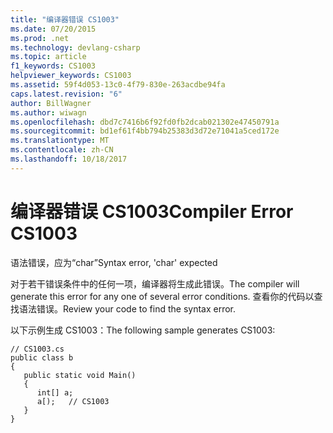 ```yaml
---
title: "编译器错误 CS1003"
ms.date: 07/20/2015
ms.prod: .net
ms.technology: devlang-csharp
ms.topic: article
f1_keywords: CS1003
helpviewer_keywords: CS1003
ms.assetid: 59f4d053-13c0-4f79-830e-263acdbe94fa
caps.latest.revision: "6"
author: BillWagner
ms.author: wiwagn
ms.openlocfilehash: dbd7c7416b6f92fd0fb2dcab021302e47450791a
ms.sourcegitcommit: bd1ef61f4bb794b25383d3d72e71041a5ced172e
ms.translationtype: MT
ms.contentlocale: zh-CN
ms.lasthandoff: 10/18/2017
---
```

# <a name="compiler-error-cs1003"></a><span data-ttu-id="6de95-102">编译器错误 CS1003</span><span class="sxs-lookup"><span data-stu-id="6de95-102">Compiler Error CS1003</span></span>
<span data-ttu-id="6de95-103">语法错误，应为“char”</span><span class="sxs-lookup"><span data-stu-id="6de95-103">Syntax error, 'char' expected</span></span>  
  
 <span data-ttu-id="6de95-104">对于若干错误条件中的任何一项，编译器将生成此错误。</span><span class="sxs-lookup"><span data-stu-id="6de95-104">The compiler will generate this error for any one of several error conditions.</span></span> <span data-ttu-id="6de95-105">查看你的代码以查找语法错误。</span><span class="sxs-lookup"><span data-stu-id="6de95-105">Review your code to find the syntax error.</span></span>  
  
 <span data-ttu-id="6de95-106">以下示例生成 CS1003：</span><span class="sxs-lookup"><span data-stu-id="6de95-106">The following sample generates CS1003:</span></span>  
  
```  
// CS1003.cs  
public class b  
{  
   public static void Main()  
   {  
      int[] a;  
      a[);   // CS1003  
   }  
}  
```
